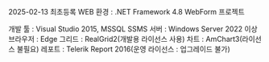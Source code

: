 2025-02-13
최초등록 
WEB 환경 : .NET Framework 4.8 WebForm 프로젝트

개발 툴 : Visual Studio 2015, MSSQL SSMS
서버 : Windows Server 2022 이상
브라우저 : Edge
그리드 : RealGrid2(개발용 라이선스 사용)
차트 : AmChart3(라이선스 불필요)
레포트 : Telerik Report 2016(운영 라이선스 : 업그레이드 불가)


